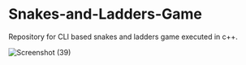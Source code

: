 # Snakes-and-Ladders-Game
Repository for CLI based snakes and ladders game executed in c++.

![Screenshot (39)](https://user-images.githubusercontent.com/88661495/130607520-bc0b2049-8973-4019-8eda-83c3e0507a83.png)

